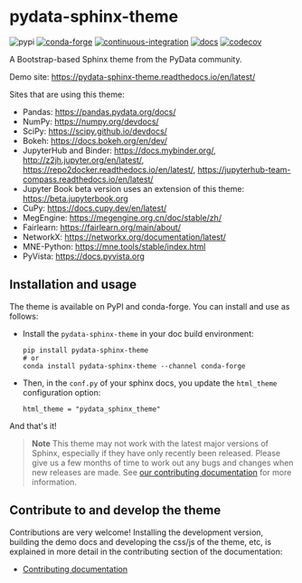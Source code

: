 # pydata-sphinx-theme

![pypi](https://img.shields.io/pypi/v/pydata-sphinx-theme) [![conda-forge](https://img.shields.io/conda/vn/conda-forge/pydata-sphinx-theme.svg)](https://anaconda.org/conda-forge/pydata-sphinx-theme) [![continuous-integration](https://github.com/pydata/pydata-sphinx-theme/actions/workflows/tests.yml/badge.svg)](https://github.com/pydata/pydata-sphinx-theme/actions/workflows/tests.yml) [![docs](https://readthedocs.org/projects/pydata-sphinx-theme/badge/)](https://readthedocs.org/projects/pydata-sphinx-theme/builds/) [![codecov](https://codecov.io/gh/pydata/pydata-sphinx-theme/branch/main/graph/badge.svg?token=NwOObjYacn)](https://codecov.io/gh/pydata/pydata-sphinx-theme)

A Bootstrap-based Sphinx theme from the PyData community.

Demo site: https://pydata-sphinx-theme.readthedocs.io/en/latest/

Sites that are using this theme:

- Pandas: https://pandas.pydata.org/docs/
- NumPy: https://numpy.org/devdocs/
- SciPy: https://scipy.github.io/devdocs/
- Bokeh: https://docs.bokeh.org/en/dev/
- JupyterHub and Binder: https://docs.mybinder.org/, http://z2jh.jupyter.org/en/latest/, https://repo2docker.readthedocs.io/en/latest/, https://jupyterhub-team-compass.readthedocs.io/en/latest/
- Jupyter Book beta version uses an extension of this theme: https://beta.jupyterbook.org
- CuPy: https://docs.cupy.dev/en/latest/
- MegEngine: https://megengine.org.cn/doc/stable/zh/
- Fairlearn: https://fairlearn.org/main/about/
- NetworkX: https://networkx.org/documentation/latest/
- MNE-Python: https://mne.tools/stable/index.html
- PyVista: https://docs.pyvista.org

## Installation and usage

The theme is available on PyPI and conda-forge. You can install
and use as follows:

- Install the `pydata-sphinx-theme` in your doc build environment:

  ```
  pip install pydata-sphinx-theme
  # or
  conda install pydata-sphinx-theme --channel conda-forge
  ```

- Then, in the `conf.py` of your sphinx docs, you update the `html_theme`
  configuration option:

  ```
  html_theme = "pydata_sphinx_theme"
  ```

And that's it!

> **Note**
> This theme may not work with the latest major versions of Sphinx, especially
> if they have only recently been released. Please give us a few months of
> time to work out any bugs and changes when new releases are made.
> See [our contributing documentation](docs/contribute/topics.md) for more information.

## Contribute to and develop the theme

Contributions are very welcome! Installing the development version, building
the demo docs and developing the css/js of the theme, etc, is explained in
more detail in the contributing section of the documentation:

- [Contributing documentation](https://pydata-sphinx-theme.readthedocs.io/en/stable/contribute/index.html)
